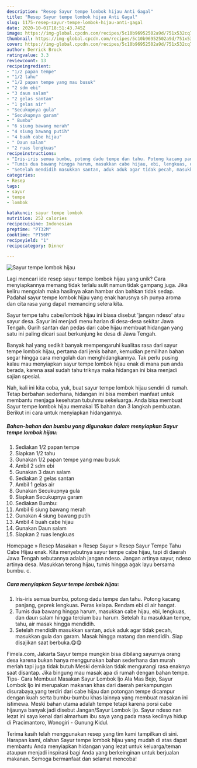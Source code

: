 ```yaml
---
description: "Resep Sayur tempe lombok hijau Anti Gagal"
title: "Resep Sayur tempe lombok hijau Anti Gagal"
slug: 1175-resep-sayur-tempe-lombok-hijau-anti-gagal
date: 2020-10-01T18:51:43.745Z
image: https://img-global.cpcdn.com/recipes/5c10b96952502a9d/751x532cq70/sayur-tempe-lombok-hijau-foto-resep-utama.jpg
thumbnail: https://img-global.cpcdn.com/recipes/5c10b96952502a9d/751x532cq70/sayur-tempe-lombok-hijau-foto-resep-utama.jpg
cover: https://img-global.cpcdn.com/recipes/5c10b96952502a9d/751x532cq70/sayur-tempe-lombok-hijau-foto-resep-utama.jpg
author: Derrick Brock
ratingvalue: 3.3
reviewcount: 13
recipeingredient:
- "1/2 papan tempe"
- "1/2 tahu"
- "1/2 papan tempe yang mau busuk"
- "2 sdm ebi"
- "3 daun salam"
- "2 gelas santan"
- "1 gelas air"
- "Secukupnya gula"
- "Secukupnya garam"
- " Bumbu"
- "6 siung bawang merah"
- "4 siung bawang putih"
- "4 buah cabe hijau"
- " Daun salam"
- "2 ruas lengkuas"
recipeinstructions:
- "Iris-iris semua bumbu, potong dadu tempe dan tahu. Potong kacang panjang, geprek lengkuas. Peras kelapa. Rendam ebi di air hangat."
- "Tumis dua bawang hingga harum, masukkan cabe hijau, ebi, lengkuas, dan daun salam hingga tercium bau harum. Setelah itu masukkan tempe, tahu, air masak hingga mendidih."
- "Setelah mendidih masukkan santan, aduk aduk agar tidak pecah, masukkan gula dan garam. Masak hingga matang dan mendidih. Siap disajikan saat berbuka.😋😋"
categories:
- Resep
tags:
- sayur
- tempe
- lombok

katakunci: sayur tempe lombok 
nutrition: 252 calories
recipecuisine: Indonesian
preptime: "PT32M"
cooktime: "PT56M"
recipeyield: "1"
recipecategory: Dinner

---
```



![Sayur tempe lombok hijau](https://img-global.cpcdn.com/recipes/5c10b96952502a9d/751x532cq70/sayur-tempe-lombok-hijau-foto-resep-utama.jpg)

Lagi mencari ide resep sayur tempe lombok hijau yang unik? Cara menyiapkannya memang tidak terlalu sulit namun tidak gampang juga. Jika keliru mengolah maka hasilnya akan hambar dan bahkan tidak sedap. Padahal sayur tempe lombok hijau yang enak harusnya sih punya aroma dan cita rasa yang dapat memancing selera kita.

Sayur tempe tahu cabe/lombok hijau ini biasa disebut &#39;jangan ndeso&#39; atau sayur desa. Sayur ini menjadi menu harian di desa-desa sekitar Jawa Tengah. Gurih santan dan pedas dari cabe hijau membuat hidangan yang satu ini paling dicari saat berkunjung ke desa di Jawa Tengah.

Banyak hal yang sedikit banyak mempengaruhi kualitas rasa dari sayur tempe lombok hijau, pertama dari jenis bahan, kemudian pemilihan bahan segar hingga cara mengolah dan menghidangkannya. Tak perlu pusing kalau mau menyiapkan sayur tempe lombok hijau enak di mana pun anda berada, karena asal sudah tahu triknya maka hidangan ini bisa menjadi sajian spesial.


Nah, kali ini kita coba, yuk, buat sayur tempe lombok hijau sendiri di rumah. Tetap berbahan sederhana, hidangan ini bisa memberi manfaat untuk membantu menjaga kesehatan tubuhmu sekeluarga. Anda bisa membuat Sayur tempe lombok hijau memakai 15 bahan dan 3 langkah pembuatan. Berikut ini cara untuk menyiapkan hidangannya.

<!--inarticleads1-->

##### Bahan-bahan dan bumbu yang digunakan dalam menyiapkan Sayur tempe lombok hijau:

1. Sediakan 1/2 papan tempe
1. Siapkan 1/2 tahu
1. Gunakan 1/2 papan tempe yang mau busuk
1. Ambil 2 sdm ebi
1. Gunakan 3 daun salam
1. Sediakan 2 gelas santan
1. Ambil 1 gelas air
1. Gunakan Secukupnya gula
1. Siapkan Secukupnya garam
1. Sediakan  Bumbu:
1. Ambil 6 siung bawang merah
1. Gunakan 4 siung bawang putih
1. Ambil 4 buah cabe hijau
1. Gunakan  Daun salam
1. Siapkan 2 ruas lengkuas


Homepage » Resep Masakan » Resep Sayur » Resep Sayur Tempe Tahu Cabe Hijau enak. Kita menyebutnya sayur tempe cabe hijau, tapi di daerah Jawa Tengah sebutannya adalah jangan ndeso. Jangan artinya sayur, ndeso artinya desa. Masukkan terong hijau, tumis hingga agak layu bersama bumbu. c. 

<!--inarticleads2-->

##### Cara menyiapkan Sayur tempe lombok hijau:

1. Iris-iris semua bumbu, potong dadu tempe dan tahu. Potong kacang panjang, geprek lengkuas. Peras kelapa. Rendam ebi di air hangat.
1. Tumis dua bawang hingga harum, masukkan cabe hijau, ebi, lengkuas, dan daun salam hingga tercium bau harum. Setelah itu masukkan tempe, tahu, air masak hingga mendidih.
1. Setelah mendidih masukkan santan, aduk aduk agar tidak pecah, masukkan gula dan garam. Masak hingga matang dan mendidih. Siap disajikan saat berbuka.😋😋


Fimela.com, Jakarta Sayur tempe mungkin bisa dibilang sayurnya orang desa karena bukan hanya menggunakan bahan sederhana dan murah meriah tapi juga tidak butuh Meski demikian tidak mengurangi rasa enaknya saat disantap. Jika bingung mau masak apa di rumah dengan bahan tempe. Tips- Cara Membuat Masakan Sayur Lombok Ijo Ala Mas Bejo, Sayur Lombok Ijo ini merupakan makanan khas dari daerah perkampungan disurabaya,yang terdiri dari cabe hijau dan potongan tempe dicampur dengan kuah serta bumbu-bumbu khas lainnya yang membuat masakan ini istimewa. Meski bahan utama adalah tempe tetapi karena porsi cabe hijaunya banyak jadi disebut Jangan/Sayur Lombok Ijo. Sayur ndeso nan lezat ini saya kenal dari almarhum ibu saya yang pada masa kecilnya hidup di Pracimantoro, Wonogiri - Gunung Kidul. 

Terima kasih telah menggunakan resep yang tim kami tampilkan di sini. Harapan kami, olahan Sayur tempe lombok hijau yang mudah di atas dapat membantu Anda menyiapkan hidangan yang lezat untuk keluarga/teman ataupun menjadi inspirasi bagi Anda yang berkeinginan untuk berjualan makanan. Semoga bermanfaat dan selamat mencoba!

